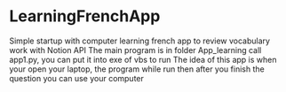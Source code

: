 # LearningFrenchApp
Simple startup with computer learning french app to review vocabulary work with Notion API
The main program is in folder App_learning call app1.py, you can put it into exe of vbs to run
The idea of this app is when your open your laptop, the program while run then after you finish the question you can use your computer
